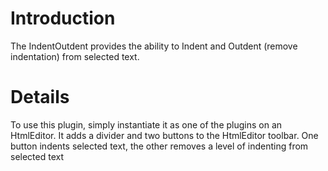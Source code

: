 # Introduction #

The IndentOutdent provides the ability to Indent and Outdent (remove indentation) from selected text.


# Details #

To use this plugin, simply instantiate it as one of the plugins on an HtmlEditor. It adds a divider and two buttons to the HtmlEditor toolbar. One button indents selected text, the other removes a level of indenting from selected text